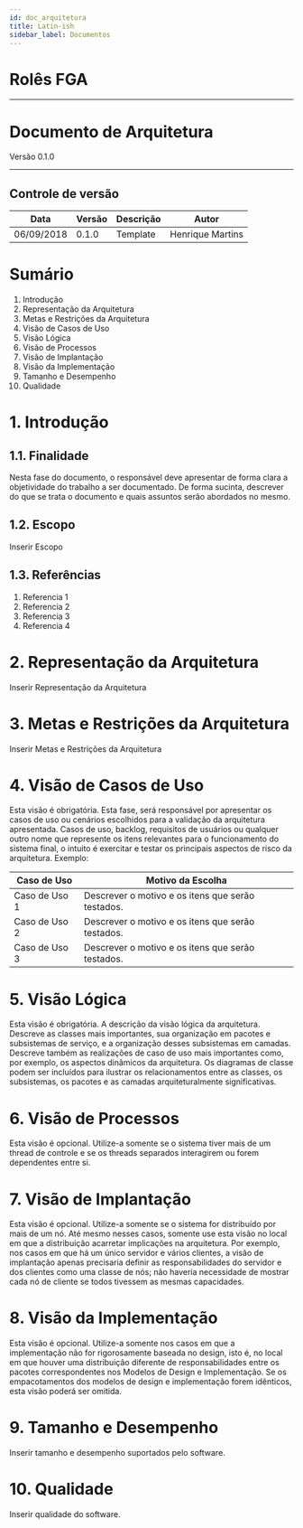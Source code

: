 ```yaml
---
id: doc_arquitetura
title: Latin-ish
sidebar_label: Documentos
---
```


# Rolês FGA
___
# Documento de Arquitetura
Versão 0.1.0
___

## Controle de versão

| **Data** | **Versão** | **Descrição** | **Autor** |
| --- | --- | --- | --- |
| 06/09/2018 | 0.1.0 | Template | Henrique Martins |


# Sumário

1. Introdução </br>
2. Representação da Arquitetura </br>
3. Metas e Restrições da Arquitetura </br>
4. Visão de Casos de Uso </br>
5. Visão Lógica </br>
6. Visão de Processos </br>
7. Visão de Implantação </br>
8. Visão da Implementação </br>
9. Tamanho e Desempenho </br>
10. Qualidade </br>

# 1. Introdução

## 1.1. Finalidade

<p> Nesta fase do documento, o responsável deve apresentar de forma clara a objetividade do trabalho a ser documentado. De forma sucinta, descrever do que se trata o documento e quais assuntos serão abordados no mesmo.
 </p>

## 1.2. Escopo

<p> Inserir Escopo</p>

## 1.3. Referências

  1. Referencia 1
  2. Referencia 2
  3. Referencia 3
  4. Referencia 4


# 2. Representação da Arquitetura

 <p>Inserir Representação da Arquitetura</p>

# 3. Metas e Restrições da Arquitetura

 Inserir Metas e Restrições da Arquitetura

# 4. Visão de Casos de Uso

Esta visão é obrigatória. Esta fase, será responsável por apresentar os casos de uso ou cenários escolhidos para a validação da arquitetura apresentada. Casos de uso, backlog, requisitos de usuários ou qualquer outro nome que represente os itens relevantes para o funcionamento do sistema final, o intuito é exercitar e testar os principais aspectos de risco da arquitetura. Exemplo:

| **Caso de Uso** | **Motivo da Escolha** |
| --- | --- |
| Caso de Uso 1 | Descrever o motivo e os itens que serão testados.|
| Caso de Uso 2 | Descrever o motivo e os itens que serão testados.|
| Caso de Uso 3 | Descrever o motivo e os itens que serão testados.|

# 5. Visão Lógica

Esta visão é obrigatória. A descrição da visão lógica da arquitetura. Descreve as classes mais importantes, sua organização em pacotes e subsistemas de serviço, e a organização desses subsistemas em camadas. Descreve também as realizações de caso de uso mais importantes como, por exemplo, os aspectos dinâmicos da arquitetura. Os diagramas de classe podem ser incluídos para ilustrar os relacionamentos entre as classes, os subsistemas, os pacotes e as camadas arquiteturalmente significativas.

# 6. Visão de Processos

Esta visão é opcional. Utilize-a somente se o sistema tiver mais de um thread de controle e se os threads separados interagirem ou forem dependentes entre si.

# 7. Visão de Implantação

Esta visão é opcional. Utilize-a somente se o sistema for distribuído por mais de um nó. Até mesmo nesses casos, somente use esta visão no local em que a distribuição acarretar implicações na arquitetura. Por exemplo, nos casos em que há um único servidor e vários clientes, a visão de implantação apenas precisaria definir as responsabilidades do servidor e dos clientes como uma classe de nós; não haveria necessidade de mostrar cada nó de cliente se todos tivessem as mesmas capacidades.

# 8. Visão da Implementação

Esta visão é opcional. Utilize-a somente nos casos em que a implementação não for rigorosamente baseada no design, isto é, no local em que houver uma distribuição diferente de responsabilidades entre os pacotes correspondentes nos Modelos de Design e Implementação. Se os empacotamentos dos modelos de design e implementação forem idênticos, esta visão poderá ser omitida.

# 9. Tamanho e Desempenho

Inserir tamanho e desempenho suportados pelo software.

# 10. Qualidade

Inserir qualidade do software.
